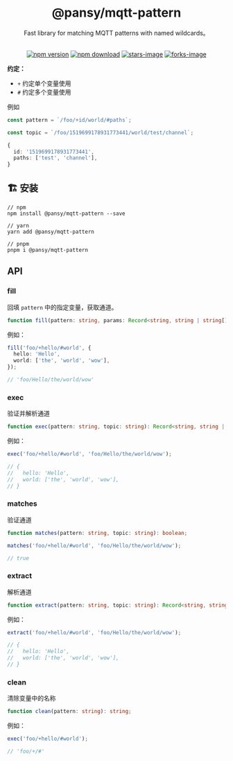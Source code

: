 <h1 align="center">
  @pansy/mqtt-pattern
</h1>

<div align="center">
  Fast library for matching MQTT patterns with named wildcards。
</div>

<br />

<div align="center">

[![npm version][npm-v-image]][npm-url] 
[![npm download][download-image]][download-url] 
[![stars-image][stars-image]][stars-url] 
[![forks-image][forks-image]][forks-url] 
  
</div> 

**约定：**

- `+` 约定单个变量使用
- `#` 约定多个变量使用

例如

```ts
const pattern = `/foo/+id/world/#paths`;

const topic = `/foo/1519699178931773441/world/test/channel`;

{
  id: '1519699178931773441',
  paths: ['test', 'channel'],
}
```

## 🏗 安装

```
// npm
npm install @pansy/mqtt-pattern --save

// yarn
yarn add @pansy/mqtt-pattern

// pnpm 
pnpm i @pansy/mqtt-pattern
```

## API

### fill

回填 `pattern` 中的指定变量，获取通道。

```ts
function fill(pattern: string, params: Record<string, string | string[]>): string;
```

例如：

```ts
fill('foo/+hello/#world', {
  hello: 'Hello',
  world: ['the', 'world', 'wow'],
});

// 'foo/Hello/the/world/wow'
```

### exec

验证并解析通道

```ts
function exec(pattern: string, topic: string): Record<string, string | string[]> | null;
```

例如：

```ts
exec('foo/+hello/#world', 'foo/Hello/the/world/wow');

// {
//   hello: 'Hello',
//   world: ['the', 'world', 'wow'],
// }
```

### matches

验证通道

```ts
function matches(pattern: string, topic: string): boolean;
```


```ts
matches('foo/+hello/#world', 'foo/Hello/the/world/wow');

// true
```

### extract

解析通道

```ts
function extract(pattern: string, topic: string): Record<string, string | string[]>;
```

例如：

```ts
extract('foo/+hello/#world', 'foo/Hello/the/world/wow');

// {
//   hello: 'Hello',
//   world: ['the', 'world', 'wow'],
// }
```

### clean

清除变量中的名称

```ts
function clean(pattern: string): string;
```

例如：

```ts
exec('foo/+hello/#world');

// 'foo/+/#'
```

[npm-v-image]: https://img.shields.io/npm/v/@pansy/mqtt-pattern.svg
[npm-url]: http://npmjs.org/package/@pansy/mqtt-pattern
[forks-image]: https://img.shields.io/github/forks/pansyjs/mqtt-pattern.svg
[forks-url]: https://github.com/pansyjs/mqtt-pattern/network/members
[stars-image]: https://img.shields.io/github/stars/pansyjs/mqtt-pattern.svg
[stars-url]: https://github.com/pansyjs/mqtt-pattern/stargazers
[download-image]: https://img.shields.io/npm/dm/@pansy/mqtt-pattern
[download-url]: https://npmjs.org/package/@pansy/mqtt-pattern
